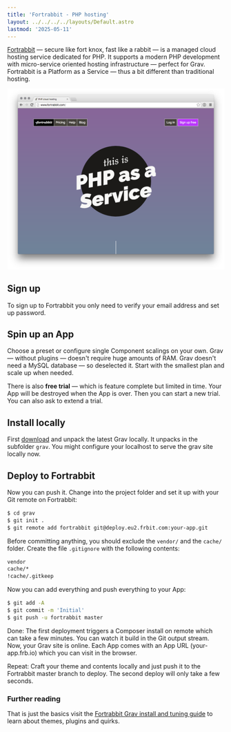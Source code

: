 ```yaml
---
title: 'Fortrabbit - PHP hosting'
layout: ../../../../layouts/Default.astro
lastmod: '2025-05-11'
---
```

[Fortrabbit](http://www.fortrabbit.com) — secure like fort knox, fast like a rabbit — is a managed cloud hosting service dedicated for PHP. It supports a modern PHP development with micro-service oriented hosting infrastructure — perfect for Grav. Fortrabbit is a Platform as a Service — thus a bit different than traditional hosting.

![Fortrabbit website](fortrabbit-website.png)


## Sign up

To sign up to Fortrabbit you only need to verify your email address and set up password.

## Spin up an App

Choose a preset or configure single Component scalings on your own. Grav — without plugins — doesn't require huge amounts of RAM. Grav doesn't need a MySQL database — so deselected it. Start with the smallest plan and scale up when needed.

There is also **free trial** — which is feature complete but limited in time. Your App will be destroyed when the App is over. Then you can start a new trial. You can also ask to extend a trial.


## Install locally

First [download](https://getgrav.org/downloads) and unpack the latest Grav locally. It unpacks in the subfolder `grav`. You might configure your localhost to serve the grav site locally now.


## Deploy to Fortrabbit

Now you can push it. Change into the project folder and set it up with your Git remote on Fortrabbit:

```bash
$ cd grav
$ git init .
$ git remote add fortrabbit git@deploy.eu2.frbit.com:your-app.git
```

Before committing anything, you should exclude the `vendor/` and the `cache/` folder. Create the file `.gitignore` with the following contents:

```txt
vendor
cache/*
!cache/.gitkeep
```

Now you can add everything and push everything to your App:

```bash
$ git add -A
$ git commit -m 'Initial'
$ git push -u fortrabbit master
```

Done: The first deployment triggers a Composer install on remote which can take a few minutes. You can watch it build in the Git output stream. Now, your Grav site is online. Each App comes with an App URL (your-app.frb.io) which you can visit in the browser. 

Repeat: Craft your theme and contents locally and just push it to the Fortrabbit master branch to deploy. The second deploy will only take a few seconds.

### Further reading

That is just the basics visit the [Fortrabbit Grav install and tuning guide](http://help.fortrabbit.com/install-grav) to learn about themes, plugins and quirks.

